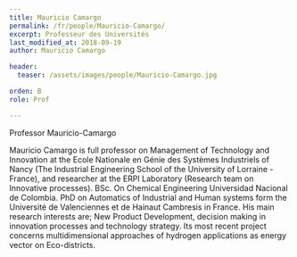 ```yaml
---
title: Mauricio Camargo
permalink: /fr/people/Mauricio-Camargo/
excerpt: Professeur des Universités
last_modified_at: 2018-09-19
author: Mauricio Camargo

header:
  teaser: /assets/images/people/Mauricio-Camargo.jpg

orden: B
role: Prof

---
```


Professor Mauricio-Camargo

Mauricio Camargo is full professor on Management of Technology and Innovation at the Ecole Nationale en Génie des Systèmes Industriels of Nancy (The Industrial Engineering School of the University of Lorraine -France), and researcher at the ERPI Laboratory (Research team on Innovative processes). BSc. On Chemical Engineering Universidad Nacional de Colombia. PhD on Automatics of Industrial and Human systems form the Université de Valenciennes et de Hainaut Cambresis in France. His main research interests are; New Product Development, decision making in innovation processes and technology strategy. Its most recent project concerns multidimensional approaches of hydrogen applications as energy vector on Eco-districts.
